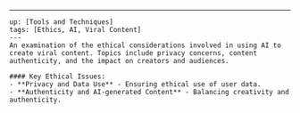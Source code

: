 ---
    up: [Tools and Techniques]
    tags: [Ethics, AI, Viral Content]
    ---
    An examination of the ethical considerations involved in using AI to create viral content. Topics include privacy concerns, content authenticity, and the impact on creators and audiences.

    #### Key Ethical Issues:
    - **Privacy and Data Use** - Ensuring ethical use of user data.
    - **Authenticity and AI-generated Content** - Balancing creativity and authenticity.